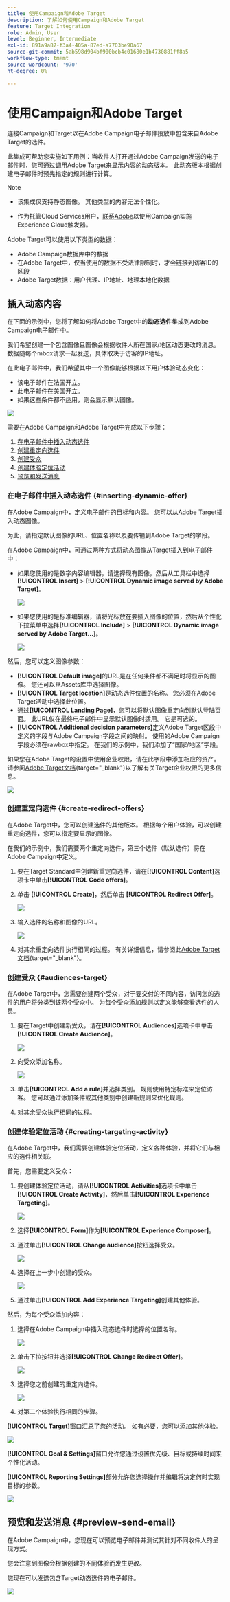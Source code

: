 ```yaml
---
title: 使用Campaign和Adobe Target
description: 了解如何使用Campaign和Adobe Target
feature: Target Integration
role: Admin, User
level: Beginner, Intermediate
exl-id: 891a9a87-f3a4-405a-87ed-a7703be90a67
source-git-commit: 5ab598d904bf900bcb4c01680e1b4730881ff8a5
workflow-type: tm+mt
source-wordcount: '970'
ht-degree: 0%

---
```


# 使用Campaign和Adobe Target

连接Campaign和Target以在Adobe Campaign电子邮件投放中包含来自Adobe Target的选件。

此集成可帮助您实施如下用例：当收件人打开通过Adobe Campaign发送的电子邮件时，您可通过调用Adobe Target来显示内容的动态版本。 此动态版本根据创建电子邮件时预先指定的规则进行计算。

>[!NOTE]
>* 该集成仅支持静态图像。 其他类型的内容无法个性化。
>
>* 作为托管Cloud Services用户，[联系Adobe](../start/campaign-faq.md#support)以使用Campaign实施Experience Cloud触发器。

Adobe Target可以使用以下类型的数据：

* Adobe Campaign数据库中的数据
* 在Adobe Target中，仅当使用的数据不受法律限制时，才会链接到访客ID的区段
* Adobe Target数据：用户代理、IP地址、地理本地化数据

## 插入动态内容

在下面的示例中，您将了解如何将Adobe Target中的&#x200B;**动态选件**&#x200B;集成到Adobe Campaign电子邮件中。

我们希望创建一个包含图像且图像会根据收件人所在国家/地区动态更改的消息。 数据随每个mbox请求一起发送，具体取决于访客的IP地址。

在此电子邮件中，我们希望其中一个图像能够根据以下用户体验动态变化：

* 该电子邮件在法国开立。
* 此电子邮件在美国开立。
* 如果这些条件都不适用，则会显示默认图像。

![](assets/target_4.png)

需要在Adobe Campaign和Adobe Target中完成以下步骤：

1. [在电子邮件中插入动态选件](#inserting-dynamic-offer)
1. [创建重定向选件](#create-redirect-offers)
1. [创建受众](#audiences-target)
1. [创建体验定位活动](#creating-targeting-activity)
1. [预览和发送消息](#preview-send-email)

### 在电子邮件中插入动态选件 {#inserting-dynamic-offer}

在Adobe Campaign中，定义电子邮件的目标和内容。 您可以从Adobe Target插入动态图像。

为此，请指定默认图像的URL、位置名称以及要传输到Adobe Target的字段。

在Adobe Campaign中，可通过两种方式将动态图像从Target插入到电子邮件中：

* 如果您使用的是数字内容编辑器，请选择现有图像，然后从工具栏中选择&#x200B;**[!UICONTROL Insert]** > **[!UICONTROL Dynamic image served by Adobe Target]**。

  ![](assets/target_5.png)

* 如果您使用的是标准编辑器，请将光标放在要插入图像的位置，然后从个性化下拉菜单中选择&#x200B;**[!UICONTROL Include]** > **[!UICONTROL Dynamic image served by Adobe Target...]**。

  ![](assets/target_12.png)

然后，您可以定义图像参数：

* **[!UICONTROL Default image]**&#x200B;的URL是在任何条件都不满足时将显示的图像。 您还可以从Assets库中选择图像。
* **[!UICONTROL Target location]**&#x200B;是动态选件位置的名称。 您必须在Adobe Target活动中选择此位置。
* 通过&#x200B;**[!UICONTROL Landing Page]**，您可以将默认图像重定向到默认登陆页面。 此URL仅在最终电子邮件中显示默认图像时适用。 它是可选的。
* **[!UICONTROL Additional decision parameters]**&#x200B;定义Adobe Target区段中定义的字段与Adobe Campaign字段之间的映射。 使用的Adobe Campaign字段必须在rawbox中指定。 在我们的示例中，我们添加了“国家/地区”字段。

如果您在Adobe Target的设置中使用企业权限，请在此字段中添加相应的资产。 请参阅[Adobe Target文档](https://experienceleague.adobe.com/zh-hans/docs/target/using/administer/manage-users/enterprise/properties-overview#administer){target="_blank"}以了解有关Target企业权限的更多信息。

![](assets/target_13.png)

### 创建重定向选件 {#create-redirect-offers}

在Adobe Target中，您可以创建选件的其他版本。 根据每个用户体验，可以创建重定向选件，您可以指定要显示的图像。

在我们的示例中，我们需要两个重定向选件，第三个选件（默认选件）将在Adobe Campaign中定义。

1. 要在Target Standard中创建新重定向选件，请在&#x200B;**[!UICONTROL Content]**&#x200B;选项卡中单击&#x200B;**[!UICONTROL Code offers]**。

1. 单击 **[!UICONTROL Create]**，然后单击 **[!UICONTROL Redirect Offer]**。

   ![](assets/target_9.png)

1. 输入选件的名称和图像的URL。

   ![](assets/target_6.png)

1. 对其余重定向选件执行相同的过程。 有关详细信息，请参阅此[Adobe Target文档](https://experienceleague.adobe.com/docs/target/using/experiences/offers/offer-redirect.html?lang=zh-Hans#experiences){target="_blank"}。

### 创建受众 {#audiences-target}

在Adobe Target中，您需要创建两个受众，对于要交付的不同内容，访问您的选件的用户将分类到该两个受众中。 为每个受众添加规则以定义能够查看选件的人员。

1. 要在Target中创建新受众，请在&#x200B;**[!UICONTROL Audiences]**&#x200B;选项卡中单击&#x200B;**[!UICONTROL Create Audience]**。

   ![](assets/audiences_1.png)

1. 向受众添加名称。

   ![](assets/audiences_2.png)

1. 单击&#x200B;**[!UICONTROL Add a rule]**&#x200B;并选择类别。 规则使用特定标准来定位访客。 您可以通过添加条件或其他类别中创建新规则来优化规则。

1. 对其余受众执行相同的过程。

### 创建体验定位活动 {#creating-targeting-activity}

在Adobe Target中，我们需要创建体验定位活动，定义各种体验，并将它们与相应的选件相关联。

首先，您需要定义受众：

1. 要创建体验定位活动，请从&#x200B;**[!UICONTROL Activities]**&#x200B;选项卡中单击&#x200B;**[!UICONTROL Create Activity]**，然后单击&#x200B;**[!UICONTROL Experience Targeting]**。

   ![](assets/target_10.png)

1. 选择&#x200B;**[!UICONTROL Form]**&#x200B;作为&#x200B;**[!UICONTROL Experience Composer]**。

1. 通过单击&#x200B;**[!UICONTROL Change audience]**&#x200B;按钮选择受众。

   ![](assets/target_10_2.png)

1. 选择在上一步中创建的受众。

   ![](assets/target_10_3.png)

1. 通过单击&#x200B;**[!UICONTROL Add Experience Targeting]**&#x200B;创建其他体验。

然后，为每个受众添加内容：

1. 选择在Adobe Campaign中插入动态选件时选择的位置名称。

   ![](assets/target_15.png)

1. 单击下拉按钮并选择&#x200B;**[!UICONTROL Change Redirect Offer]**。

   ![](assets/target_content.png)

1. 选择您之前创建的重定向选件。

   ![](assets/target_content_2.png)

1. 对第二个体验执行相同的步骤。

**[!UICONTROL Target]**&#x200B;窗口汇总了您的活动。 如有必要，您可以添加其他体验。

![](assets/target_experience.png)

**[!UICONTROL Goal & Settings]**&#x200B;窗口允许您通过设置优先级、目标或持续时间来个性化活动。

**[!UICONTROL Reporting Settings]**&#x200B;部分允许您选择操作并编辑将决定何时实现目标的参数。

![](assets/target_experience_2.png)

## 预览和发送消息 {#preview-send-email}

在Adobe Campaign中，您现在可以预览电子邮件并测试其针对不同收件人的呈现方式。

您会注意到图像会根据创建的不同体验而发生更改。

您现在可以发送包含Target动态选件的电子邮件。

![](assets/target_20.png)
